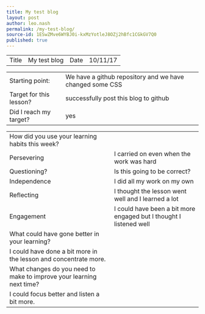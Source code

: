 ```yaml
---
title: My test blog
layout: post
author: leo.nash
permalink: /my-test-blog/
source-id: 1ESwZMve6WYBJ0i-kxMzYotleJ8OZj2hBfc1CGkGV7Q0
published: true
---
```

<table>
  <tr>
    <td>Title</td>
    <td>My test blog</td>
    <td>Date</td>
    <td>10/11/17</td>
  </tr>
</table>


<table>
  <tr>
    <td>Starting point:</td>
    <td>We have a github repository and we have changed some  CSS</td>
  </tr>
  <tr>
    <td>Target for this lesson?</td>
    <td> successfully post this blog to github</td>
  </tr>
  <tr>
    <td>Did I reach my target? </td>
    <td>yes</td>
  </tr>
</table>


<table>
  <tr>
    <td>How did you use your learning habits this week?</td>
    <td></td>
  </tr>
  <tr>
    <td>Persevering</td>
    <td>I carried on even when the work was hard</td>
  </tr>
  <tr>
    <td>Questioning?</td>
    <td>Is this going to be correct?</td>
  </tr>
  <tr>
    <td>Independence</td>
    <td>I did all my work on my own</td>
  </tr>
  <tr>
    <td>Reflecting</td>
    <td>I thought the lesson went well and I learned a lot</td>
  </tr>
  <tr>
    <td>Engagement</td>
    <td>I could have been a bit more engaged but I thought I listened well</td>
  </tr>
  <tr>
    <td>What could have gone better in your learning?</td>
    <td></td>
  </tr>
  <tr>
    <td>I could have done a bit more in the lesson and concentrate more.</td>
    <td></td>
  </tr>
  <tr>
    <td>What changes do you need to make to improve your learning next time?</td>
    <td></td>
  </tr>
  <tr>
    <td>I could focus better and listen a bit more.</td>
    <td></td>
  </tr>
</table>



